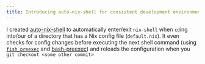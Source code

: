 ```yaml
---
title: Introducing auto-nix-shell for consistent development environments
---
```


<script src="https://asciinema.org/a/dFFhCmPULkqtIPLN8PrBjnjK0.js" id="asciicast-dFFhCmPULkqtIPLN8PrBjnjK0" async></script>

I created [auto-nix-shell](https://github.com/chrismwendt/auto-nix-shell) to automatically enter/exit `nix-shell` when `cd`ing into/our of a directory that has a Nix config file (`default.nix`). It even checks for config changes before executing the next shell command (using [`fish_preexec`](https://github.com/fish-shell/fish-shell/pull/1666) and [bash-preexec](https://github.com/rcaloras/bash-preexec)) and reloads the configuration when you `git checkout <some other commit>`
